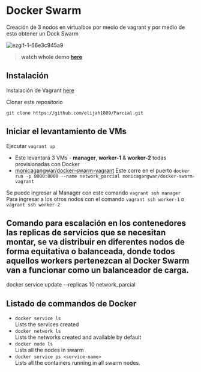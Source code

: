 # Docker Swarm  
Creación de 3 nodos en virtualbox por medio de vagrant y por medio de esto obtener un Dock Swarm

![ezgif-1-66e3c945a9](https://cloud.githubusercontent.com/assets/8946358/23815796/b0fb5c62-060f-11e7-8375-c7352eb327b6.gif)  

> **watch whole demo [here](https://vimeo.com/207867476)**

## Instalación
Instalación de Vagrant [here](https://www.vagrantup.com/downloads.html)  

Clonar este repositorio 
```  
git clone https://github.com/elijah1809/Parcial.git

```

## Iniciar el levantamiento de VMs  
Ejecutar `vagrant up`  
  - Este levantará 3 VMs - **manager**, **worker-1** & **worker-2** todas provisionadas con Docker
  - [monicagangwar/docker-swarm-vagrant](https://hub.docker.com/r/monicagangwar/docker-swarm-vagrant/) 
   Este corre en el puerto `docker run -p 8000:8000 --name network_parcial monicagangwar/docker-swarm-vagrant`  

Se puede ingresar al Manager con este comando `vagrant ssh manager`  
Para ingresar a los otros nodos con el comando `vagrant ssh worker-1` o `vagrant ssh worker-2`  

## Comando para escalación en los contenedores las replicas de servicios que se necesitan montar, se va distribuir en diferentes nodos de forma equitativa o balanceada, donde todos aquellos workers pertenezcan al Docker Swarm van a funcionar como un balanceador de carga.

docker service update --replicas 10  network_parcial

## Listado de commandos de Docker  
- `docker service ls`  
   Lists the services created
- `docker network ls`  
   Lists the networks created and available by default  
- `docker node ls`  
   Lists all the nodes in swarm
- `docker service ps <service-name>`  
   Lists all the containers running in all swarm nodes.
